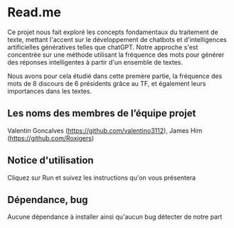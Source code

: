 
# Read.me


Ce projet nous fait exploré les concepts fondamentaux du traitement de texte, mettant l'accent sur le développement de chatbots et d'intelligences artificielles génératives telles que chatGPT. Notre approche s'est concentrée sur une méthode utilisant la fréquence des mots pour générer des réponses intelligentes à partir d'un ensemble de textes.

Nous avons pour cela étudié dans cette premère partie, la fréquence des mots de 8 discours de 6 présidents grâce au TF, et également leurs importances dans les textes.


## Les noms des membres de l’équipe projet

Valentin Goncalves (https://github.com/valentino3112), James Him (https://github.com/Roxigers)

## Notice d'utilisation

Cliquez sur Run et suivez les instructions qu'on vous présentera
## Dépendance, bug

Aucune dépendance à installer ainsi qu'aucun bug détecter de notre part